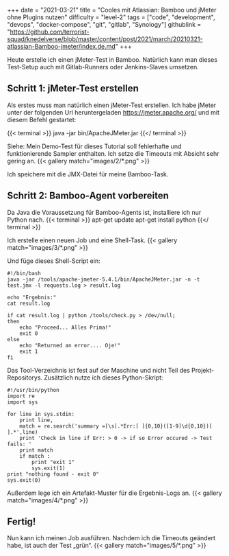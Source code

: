 +++
date = "2021-03-21"
title = "Cooles mit Atlassian: Bamboo und jMeter ohne Plugins nutzen"
difficulty = "level-2"
tags = ["code", "development", "devops", "docker-compose", "git", "gitlab", "Synology"]
githublink = "https://github.com/terrorist-squad/knedelverse/blob/master/content/post/2021/march/20210321-atlassian-Bamboo-jmeter/index.de.md"
+++

Heute erstelle ich einen jMeter-Test in Bamboo. Natürlich kann man dieses Test-Setup auch mit Gitlab-Runners oder Jenkins-Slaves umsetzen.

## Schritt 1: jMeter-Test erstellen
Als erstes muss man natürlich einen jMeter-Test erstellen. Ich habe jMeter unter der folgenden Url heruntergeladen https://jmeter.apache.org/ und mit diesem Befehl gestartet:

{{< terminal >}}
java -jar bin/ApacheJMeter.jar
{{</ terminal >}}

Siehe:
Mein Demo-Test für dieses Tutorial soll fehlerhafte und funktionierende Sampler enthalten. Ich setze die Timeouts mit Absicht sehr gering an.
{{< gallery match="images/2/*.png" >}}

Ich speichere mit die JMX-Datei für meine Bamboo-Task.

## Schritt 2: Bamboo-Agent vorbereiten
Da Java die Voraussetzung für Bamboo-Agents ist, installiere ich nur Python nach.
{{< terminal >}}
apt-get update
apt-get install python
{{</ terminal >}}

Ich erstelle einen neuen Job und eine Shell-Task.
{{< gallery match="images/3/*.png" >}}

Und füge dieses Shell-Script ein:
```
#!/bin/bash
java -jar /tools/apache-jmeter-5.4.1/bin/ApacheJMeter.jar -n -t test.jmx -l requests.log > result.log

echo "Ergebnis:"
cat result.log

if cat result.log | python /tools/check.py > /dev/null; 
then
    echo "Proceed... Alles Prima!"
    exit 0
else
    echo "Returned an error.... Oje!"
    exit 1
fi
```

Das Tool-Verzeichnis ist fest auf der Maschine und nicht Teil des Projekt-Repositorys. Zusätzlich nutze ich dieses Python-Skript:
```
#!/usr/bin/python
import re
import sys
 
for line in sys.stdin:
    print line,
    match = re.search('summary =[\s].*Err:[ ]{0,10}([1-9]\d{0,10})[ ].*',line)
    print 'Check in line if Err: > 0 -> if so Error occured -> Test fails: '
    print match
    if match :
        print "exit 1"
        sys.exit(1)
print "nothing found - exit 0"
sys.exit(0)
```

Außerdem lege ich ein Artefakt-Muster für die Ergebnis-Logs an.
{{< gallery match="images/4/*.png" >}}

## Fertig!
Nun kann ich meinen Job ausführen. Nachdem ich die Timeouts geändert habe, ist auch der Test „grün“.
{{< gallery match="images/5/*.png" >}}